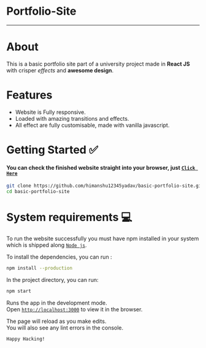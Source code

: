 # Portfolio-Site

---
# About

This is a basic portfolio site part of a university project made in **React JS** with crisper _effects_ and **awesome design**.

# Features

- Website is Fully responsive.
- Loaded with amazing transitions and effects.
- All effect are fully customisable, made with vanilla javascript.

# Getting Started :white_check_mark:

#### You can check the finished website straight into your browser, just [`Click Here`](https://himanshu12345yadav.github.io/basic-portfolio-site/)

```bash
git clone https://github.com/himanshu12345yadav/basic-portfolio-site.git
cd basic-portfolio-site
```
# System requirements :computer:

To run the website successfully you must have npm installed in your system which is shipped along [`Node js`](https://nodejs.org/en/).

To install the dependencies, you can run :

```bash
npm install --production
```

In the project directory, you can run:

```bash
npm start
```

Runs the app in the development mode.<br />
Open [`http://localhost:3000`](http://localhost:3000) to view it in the browser.

The page will reload as you make edits.<br />
You will also see any lint errors in the console.

`Happy Hacking!`
